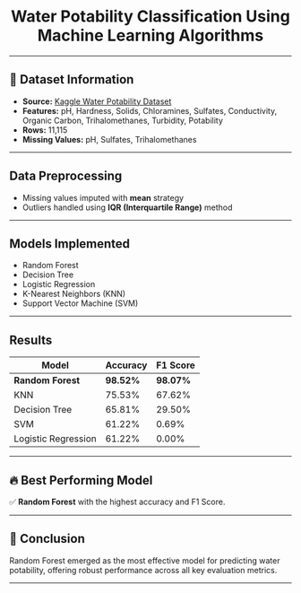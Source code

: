 <h1 align="center"> Water Potability Classification Using Machine Learning Algorithms </h1>

---

## 📌 Dataset Information
- **Source:** [Kaggle Water Potability Dataset](https://www.kaggle.com/datasets/uom190346a/water-quality-and-potability)  
- **Features:** pH, Hardness, Solids, Chloramines, Sulfates, Conductivity, Organic Carbon, Trihalomethanes, Turbidity, Potability  
- **Rows:** 11,115  
- **Missing Values:** pH, Sulfates, Trihalomethanes  

---

## Data Preprocessing
- Missing values imputed with **mean** strategy  
- Outliers handled using **IQR (Interquartile Range)** method  

---

## Models Implemented  
- Random Forest   
- Decision Tree  
- Logistic Regression 
- K-Nearest Neighbors (KNN)   
- Support Vector Machine (SVM) 

---

## Results  

| Model               | Accuracy | F1 Score |
|-------------------|----------|---------|
| **Random Forest** | **98.52%** | **98.07%** |
| KNN               | 75.53%   | 67.62%  |
| Decision Tree     | 65.81%   | 29.50%  |
| SVM              | 61.22%   | 0.69%   |
| Logistic Regression | 61.22% | 0.00%   |

---

## 🔥 Best Performing Model  
✅ **Random Forest** with the highest accuracy and F1 Score.

---

## 📌 Conclusion  
Random Forest emerged as the most effective model for predicting water potability, offering robust performance across all key evaluation metrics.

---
